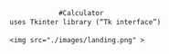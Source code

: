                 #Calculator 
    uses Tkinter library (“Tk interface”)

    <img src="./images/landing.png" >